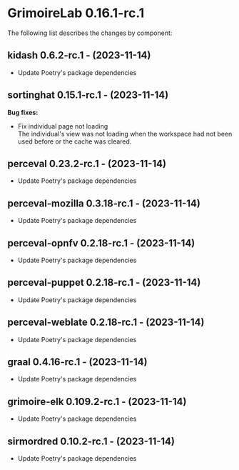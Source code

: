 # GrimoireLab 0.16.1-rc.1
The following list describes the changes by component:


  ## kidash 0.6.2-rc.1 - (2023-11-14)
  
  * Update Poetry's package dependencies
## sortinghat 0.15.1-rc.1 - (2023-11-14)

**Bug fixes:**

 * Fix individual page not loading\
   The individual's view was not loading when the workspace had not been
   used before or the cache was cleared.



  ## perceval 0.23.2-rc.1 - (2023-11-14)
  
  * Update Poetry's package dependencies
  ## perceval-mozilla 0.3.18-rc.1 - (2023-11-14)
  
  * Update Poetry's package dependencies
  ## perceval-opnfv 0.2.18-rc.1 - (2023-11-14)
  
  * Update Poetry's package dependencies
  ## perceval-puppet 0.2.18-rc.1 - (2023-11-14)
  
  * Update Poetry's package dependencies
  ## perceval-weblate 0.2.18-rc.1 - (2023-11-14)
  
  * Update Poetry's package dependencies
  ## graal 0.4.16-rc.1 - (2023-11-14)
  
  * Update Poetry's package dependencies
  ## grimoire-elk 0.109.2-rc.1 - (2023-11-14)
  
  * Update Poetry's package dependencies
  ## sirmordred 0.10.2-rc.1 - (2023-11-14)
  
  * Update Poetry's package dependencies
